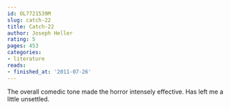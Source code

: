 ```yaml
---
id: OL7721539M
slug: catch-22
title: Catch-22
author: Joseph Heller
rating: 5
pages: 453
categories:
- literature
reads:
- finished_at: '2011-07-26'
---
```

The overall comedic tone made the horror intensely effective. Has left me a little unsettled.
